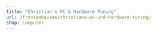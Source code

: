 ```yaml
---
title: "Christian's PC & Hardware Tuning"
url: /frontenhausen/christians-pc-und-hardware-tuning/
shop: Computer
---
```

